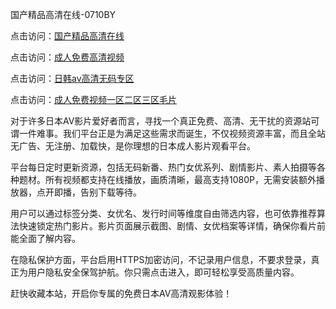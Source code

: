 国产精品高清在线-0710BY

点击访问：<a href="https://heiliaoll4qsx.pages.dev">国产精品高清在线</a>

点击访问：<a href="https://heiliaozj3tjd.pages.dev">成人免费高清视频</a>

点击访问：<a href="https://heiliaoe8ajia.pages.dev">日韩av高清无码专区</a>

点击访问：<a href="https://heiliaoxqkkct.pages.dev">成人免费视频一区二区三区毛片</a>



对于许多日本AV影片爱好者而言，寻找一个真正免费、高清、无干扰的资源站可谓一件难事。我们平台正是为满足这些需求而诞生，不仅视频资源丰富，而且全站无广告、无注册、加载快，是你理想的日本成人影片观看平台。

平台每日定时更新资源，包括无码新番、热门女优系列、剧情影片、素人拍摄等各种题材。所有视频都支持在线播放，画质清晰，最高支持1080P，无需安装额外播放器，点开即播，告别下载等待。

用户可以通过标签分类、女优名、发行时间等维度自由筛选内容，也可依靠推荐算法快速锁定热门影片。影片页面展示截图、剧情、女优档案等详情，确保你看片前能全面了解内容。

在隐私保护方面，平台启用HTTPS加密访问，不记录用户信息，不要求登录，真正为用户隐私安全保驾护航。你只需点击进入，即可轻松享受高质量内容。

赶快收藏本站，开启你专属的免费日本AV高清观影体验！

<span style="display:none;">[Canonical link]( https://github.com/ribenz121/3905158 )</span>
